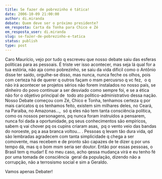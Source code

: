 ```yaml
---
title: Se fazer de pobrezinho é tática!
date: 2006-10-09 21:00:00
author: di.miranda
debate: Quem deve ser o próximo presidente?
em_resposta: Carta da Tonha para Chico e Zé
em_resposta_user: di.miranda
slug: se-fazer-de-pobrezinho-e-tatica
status: publish 
type: post
---
```


Caro Maurício, vejo por tudo q escreveu que nosso debate saiu das esferas políticas para as pessoais. É triste ver isso acontecer, mas seja lá qual for a tua estória, não aja como pobrezinho, se saiu da vida dificil como o Antônio disse ter saído, orgulhe-se disso, mas nunca, nunca feche os olhos, pois com certeza há de querer q outros façam o msm percusrso q vc fez,  o q não irá acontecer se projetos sérios não forem instalados no nosso país, se dinheiro do povo continuar a ser desviado como sempre foi, e se a ética não for o objetivo principal de  todo ato político-administrativo dessa nação. Nosso Debate começou com Zé, Chico e Tonha, tenhamos certeza q por mais caricatos q os tenhamos feito, existem sim milhares deles, no Ceará, na Paraíba, no Amazonas...,  só q eles não tem tanta consciência política, como os nossos personagens, pq nunca foram instruídos a pensarem, nunca foi dada a oportunidade, pq seus conhecimentos são empíricos, sabem q vai chover pq os cupins criaram asas,  pq o vento veio das bandas do noroeste, pq a asa branca voltou... . Pessoas q levam tão dura vida, qd são lembradas agradecem com tanta simplicidade q chega a ser comovente, mas recebem e de pronto são capazes de te dizer q por uns tempo dá, mas q o bom msm seria ser doutor. Então por essas pessoas, o Brasil tem q mudar! E no meu caso, acho qessa mudança virá e eu tenho fé por uma tomada de consciência  geral da população, dizendo não a corrupção, não a terrosismo social e sim a Geraldo.


Vamos apenas Debater!


